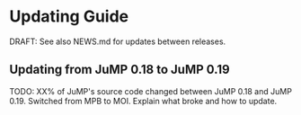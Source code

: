 Updating Guide
==============

DRAFT: See also NEWS.md for updates between releases.

Updating from JuMP 0.18 to JuMP 0.19
------------------------------------

TODO: XX% of JuMP's source code changed between JuMP 0.18 and JuMP 0.19.
Switched from MPB to MOI. Explain what broke and how to update.
